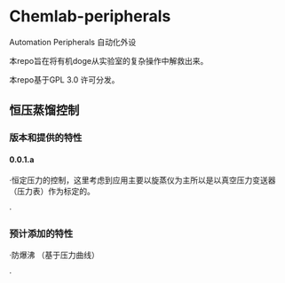 # Chemlab-peripherals

Automation Peripherals 自动化外设

本repo旨在将有机doge从实验室的复杂操作中解救出来。

本repo基于GPL 3.0 许可分发。

## 恒压蒸馏控制

### 版本和提供的特性

#### 0.0.1.a

·恒定压力的控制，这里考虑到应用主要以旋蒸仪为主所以是以真空压力变送器（压力表）作为标定的。

·

### 预计添加的特性

·防爆沸 （基于压力曲线）

· 
